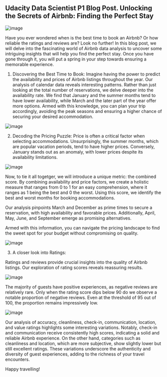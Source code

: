 ## Udacity Data Scientist P1 Blog Post. Unlocking the Secrets of Airbnb: Finding the Perfect Stay

![image](https://github.com/OvaloPicatecla/OvaloPicatecla.github.io/assets/124590898/107ff9b4-9c48-4ecc-abc1-acc0e2653d24)


Have you ever wondered when is the best time to book an Airbnb? Or how reliable the ratings and reviews are? Look no further! In this blog post, we will delve into the fascinating world of Airbnb data analysis to uncover some intriguing insights that will help you find the perfect stay. Once you have gone through it, you will put a spring in your step towards ensuring a memorable experience.

1.	Discovering the Best Time to Book:
   Imagine having the power to predict the availability and prices of Airbnb listings throughout the year. Our analysis of calendar data reveals interesting patterns. Rather than just looking at the total number of reservations, we delve deeper into the availability rate. We find that January and the summer months tend to have lower availability, while March and the later part of the year offer more options. Armed with this knowledge, you can plan your trip accordingly, avoiding the peak seasons and ensuring a higher chance of securing your desired accommodation.

![image](https://github.com/OvaloPicatecla/OvaloPicatecla.github.io/assets/124590898/2775b7fb-189f-4235-8b8b-36bbd2dd3f69)


2.	Decoding the Pricing Puzzle:
    Price is often a critical factor when selecting accommodations. Unsurprisingly, the summer months, which are popular vacation periods, tend to have higher prices. Conversely, January stands out as an anomaly, with lower prices despite its availability limitations.

![image](https://github.com/OvaloPicatecla/OvaloPicatecla.github.io/assets/124590898/05607fc7-c806-4a75-84a1-b17b5c2676f7)


Now, to tie it all togetger, we will introduce a unique metric: the combined score. 
By combining availability and price factors, we create a holistic measure that ranges from 0 to 1 for an easy comprehension, where it ranges as 1 being the best and 0 the worst. Using this score, we identify the best and worst months for booking accommodations. 

Our analysis pinpoints March and December as prime times to secure a reservation, with high availability and favorable prices. Additionally, April, May, June, and September emerge as promising alternatives.

Armed with this information, you can navigate the pricing landscape to find the sweet spot for your budget without compromising on quality.

![image](https://github.com/OvaloPicatecla/OvaloPicatecla.github.io/assets/124590898/3ea60740-ff60-4269-bdcd-77c479509b32)


3. A closer look into Ratings:

Ratings and reviews provide crucial insights into the quality of Airbnb listings. Our exploration of rating scores reveals reassuring results.

![image](https://github.com/OvaloPicatecla/OvaloPicatecla.github.io/assets/124590898/763308ce-bdd5-4f29-9014-5e26932e9f28)


The majority of guests have positive experiences, as negative reviews are relatively rare. Only when the rating score dips below 90 do we observe a notable proportion of negative reviews. Even at the threshold of 95 out of 100, the proportion remains impressively low. 


![image](https://github.com/OvaloPicatecla/OvaloPicatecla.github.io/assets/124590898/0bd9ae82-ea27-422d-9dc1-6177979ee5c1)



Our analysis of accuracy, cleanliness, check-in, communication, location, and value ratings highlights some interesting variations. Notably, check-in and communication receive consistently high scores, indicating a solid and reliable Airbnb experience. On the other hand, categories such as cleanliness and location, which are more subjective, show slightly lower but still excellent ratings. These variations underscore the authenticity and diversity of guest experiences, adding to the richness of your travel encounters.

Happy travelling!







